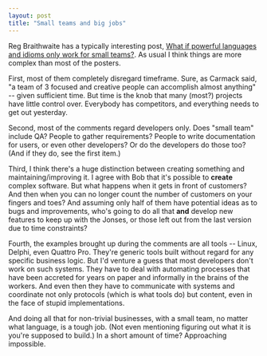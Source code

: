 ```yaml
---
layout: post
title: "Small teams and big jobs"
---
```




<p>Reg Braithwaite has a typically interesting post, <a
href="http://weblog.raganwald.com/2007/11/what-if-powerful-languages-and-idioms.html">What if powerful languages and idioms only work for small teams?</a>. 
As usual I think things are more complex than most of the posters.</p>

<p>First, most of them completely disregard timeframe. Sure, as
Carmack said, "a team of 3 focused and creative people can accomplish
almost anything" -- given sufficient time. But time is the knob that
many (most?) projects have little control over. Everybody has
competitors, and everything needs to get out yesterday.</p>

<p>Second, most of the comments regard developers only. Does "small
team" include QA? People to gather requirements? People to write
documentation for users, or even other developers? Or do the
developers do those too? (And if they do, see the first item.)</p>

<p>Third, I think there's a huge distinction between creating
something and maintaining/improving it. I agree with Bob that it's
possible to <b>create</b> complex software.  But what happens when it
gets in front of customers? And then when you can no longer count the
number of customers on your fingers and toes?  And assuming only half
of them have potential ideas as to bugs and improvements, who's going
to do all that <b>and</b> develop new features to keep up with the
Jonses, or those left out from the last version due to time
constraints?</p>

<p>Fourth, the examples brought up during the comments are all tools
-- Linux, Delphi, even Quattro Pro. They're generic tools built
without regard for any specific business logic. But I'd venture a
guess that most developers don't work on such systems. They have to
deal with automating processes that have been accreted for years on
paper and informally in the brains of the workers. And even then they
have to communicate with systems and coordinate not only protocols
(which is what tools do) but content, even in the face of stupid
implementations.</p>

<p>And doing all that for non-trivial businesses, with a small team,
no matter what language, is a tough job. (Not even mentioning figuring
out what it is you're supposed to build.) In a short amount of time?
Approaching impossible.</p>


